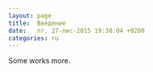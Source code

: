 ```yaml
---
layout: page
title:  Введение
date:   пт, 27-лис-2015 19:38:04 +0200
categories: ru
---
```


   Some works more.

